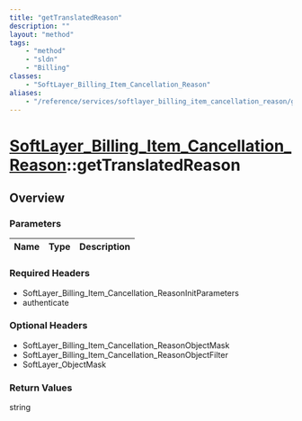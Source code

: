 ```yaml
---
title: "getTranslatedReason"
description: ""
layout: "method"
tags:
    - "method"
    - "sldn"
    - "Billing"
classes:
    - "SoftLayer_Billing_Item_Cancellation_Reason"
aliases:
    - "/reference/services/softlayer_billing_item_cancellation_reason/getTranslatedReason"
---
```

# [SoftLayer_Billing_Item_Cancellation_Reason](/reference/services/SoftLayer_Billing_Item_Cancellation_Reason)::getTranslatedReason




## Overview 


### Parameters 
|Name | Type | Description |
| --- | --- | --- |


### Required Headers
* SoftLayer_Billing_Item_Cancellation_ReasonInitParameters
* authenticate

### Optional Headers
* SoftLayer_Billing_Item_Cancellation_ReasonObjectMask
* SoftLayer_Billing_Item_Cancellation_ReasonObjectFilter
* SoftLayer_ObjectMask

### Return Values
string

